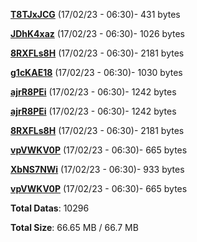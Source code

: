 [**T8TJxJCG**](/data/T8TJxJCG.txt) (17/02/23 - 06:30)- 431 bytes

[**JDhK4xaz**](/data/JDhK4xaz.txt) (17/02/23 - 06:30)- 1026 bytes

[**8RXFLs8H**](/data/8RXFLs8H.txt) (17/02/23 - 06:30)- 2181 bytes

[**g1cKAE18**](/data/g1cKAE18.txt) (17/02/23 - 06:30)- 1030 bytes

[**ajrR8PEi**](/data/ajrR8PEi.txt) (17/02/23 - 06:30)- 1242 bytes

[**ajrR8PEi**](/data/ajrR8PEi.txt) (17/02/23 - 06:30)- 1242 bytes

[**8RXFLs8H**](/data/8RXFLs8H.txt) (17/02/23 - 06:30)- 2181 bytes

[**vpVWKV0P**](/data/vpVWKV0P.txt) (17/02/23 - 06:30)- 665 bytes

[**XbNS7NWi**](/data/XbNS7NWi.txt) (17/02/23 - 06:30)- 933 bytes

[**vpVWKV0P**](/data/vpVWKV0P.txt) (17/02/23 - 06:30)- 665 bytes

**Total Datas**: 10296

**Total Size**: 66.65 MB / 66.7 MB